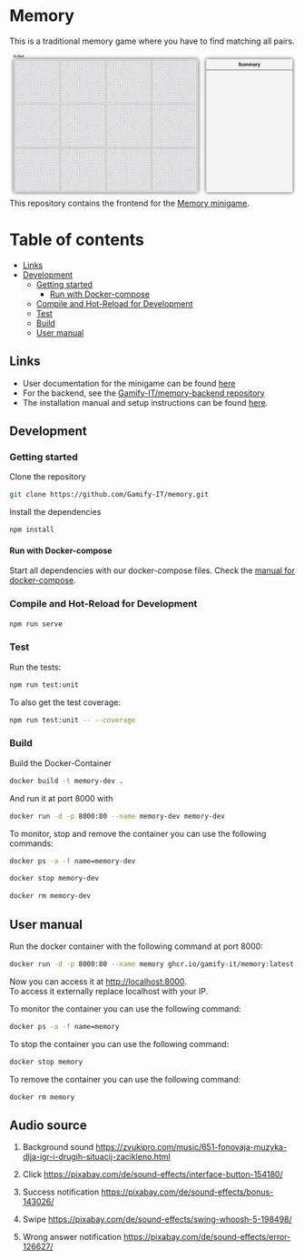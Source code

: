 # Memory

This is a traditional memory game where you have to find matching all pairs.

![game screenshot](https://raw.githubusercontent.com/Gamify-IT/docs/main/user-manuals/minigames/assets/memory-game-screen.webp)
This repository contains the frontend for the [Memory minigame](https://gamifyit-docs.readthedocs.io/en/latest/user-manuals/minigames/memory.html).

# Table of contents

<!-- TOC -->

- [Links](#links)
- [Development](#development)
  - [Getting started](#getting-started)
    - [Run with Docker-compose](#run-with-docker-compose)
  - [Compile and Hot-Reload for Development](#compile-and-hot-reload-for-development)
  - [Test](#test)
  - [Build](#build)
  - [User manual](#user-manual)
  <!-- TOC -->

## Links

- User documentation for the minigame can be found [here](https://gamifyit-docs.readthedocs.io/en/latest/user-manuals/minigames/memory.html)
- For the backend, see the [Gamify-IT/memory-backend repository](https://github.com/Gamify-IT/memory-backend)
- The installation manual and setup instructions can be found [here](https://gamifyit-docs.readthedocs.io/en/latest/install-manuals/index.html).

## Development

### Getting started

Clone the repository

```sh
git clone https://github.com/Gamify-IT/memory.git
```

Install the dependencies

```sh
npm install
```

#### Run with Docker-compose

Start all dependencies with our docker-compose files.
Check the [manual for docker-compose](https://github.com/Gamify-IT/docs/blob/main/dev-manuals/languages/docker/docker-compose.md).

### Compile and Hot-Reload for Development

```sh
npm run serve
```

### Test

Run the tests:

```sh
npm run test:unit
```

To also get the test coverage:

```sh
npm run test:unit -- --coverage
```

### Build

Build the Docker-Container

```sh
docker build -t memory-dev .
```

And run it at port 8000 with

```sh
docker run -d -p 8000:80 --name memory-dev memory-dev
```

To monitor, stop and remove the container you can use the following commands:

```sh
docker ps -a -f name=memory-dev
```

```sh
docker stop memory-dev
```

```sh
docker rm memory-dev
```

## User manual

Run the docker container with the following command at port 8000:

```sh
docker run -d -p 8000:80 --name memory ghcr.io/gamify-it/memory:latest
```

Now you can access it at [http://localhost:8000](http://localhost:8000).  
To access it externally replace localhost with your IP.

To monitor the container you can use the following command:

```sh
docker ps -a -f name=memory
```

To stop the container you can use the following command:

```sh
docker stop memory
```

To remove the container you can use the following command:

```sh
docker rm memory
```

## Audio source 

1.	Background sound
https://zvukipro.com/music/651-fonovaja-muzyka-dlja-igr-i-drugih-situacij-zacikleno.html

2.	Click
https://pixabay.com/de/sound-effects/interface-button-154180/

3.	Success notification
https://pixabay.com/de/sound-effects/bonus-143026/

4.	Swipe 
https://pixabay.com/de/sound-effects/swing-whoosh-5-198498/

5. Wrong answer notification
https://pixabay.com/de/sound-effects/error-126627/